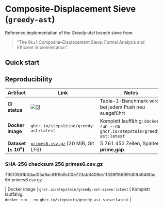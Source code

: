 # Composite-Displacement Sieve (`greedy-ast`)

Reference implementation of the *Greedy–Ast* branch sieve from  
> “The 6k±1 Composite–Displacement Sieve: Formal Analysis and Efficient Implementation”.

## Quick start

## Reproducibility

| Artifact | Link | Notes |
|----------|------|-------|
| **CI status** | [![CI](https://github.com/stepstein/greedy-ast/actions/workflows/benchmark.yml/badge.svg)](https://github.com/stepstein/greedy-ast/actions) | Table-1-Benchmark wird bei jedem Push neu ausgeführt |
| **Docker image** | `ghcr.io/stepsteine/greedy-ast:latest` | Komplett lauffähig:  `docker run --rm ghcr.io/stepstein/greedy-ast:latest` |
| **Dataset (≤ 10⁸)** | [`primes6.csv.gz`](https://github.com/stepstein/greedy-ast/raw/main/primes6.csv.gz) (20 MiB, Git LFS) | 5 761 453 Zeilen, Spalten **prime,gap** |

### SHA-256 checksum 256 primes6.csv.gz
79510561b0dad05a9ac91f6b9c00e723ab8409dc1f339ff86991d094646fad6d  primes6.csv.gz

| Docker image | `ghcr.io/stepstein/greedy-ast-sieve:latest` | Komplett lauffähig:<br>`docker run --rm ghcr.io/stepstein/greedy-ast-sieve:latest` |